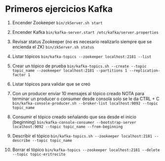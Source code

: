 # Primeros ejercicios Kafka

1. Encender Zookeeper
   ```bin/zkServer.sh start```

2. Encender Kafka
   ```bin/kafka-server.start /etc/kafka/server.properties```

3. Revisar status Zookeeper (no es necesario realizarlo siempre que se encienda el ZK)
   ```bin/zkServer.sh status```

4. Listar tópicos
   ```bin/kafka-topics --zookeeper localhost:2181 --list```

5. Crear un tópico de prueba
   ```bin/kafka-topics.sh --create --topic topic_name --zookeeper localhost:2181 --partitions 1 --replication-factor 1```

6. Listar tópicos para validar que se creó 

7. Con un producer enviar 10 mensajes al tópico creado
   NOTA para terminar un producer o consumer desde consola solo se le da CTRL + C
   ```bin/kafka-console-producer.sh --broker-list localhost:9092 --topic topic_name```

8. Consumir el tópico creado señalando que sea desde el inicio (beginning)
   ```bin/kafka-console-consumer --bootstrap-server localhost:9092 --topic topic_name --from-beginning```

9. Describir el tópico
   ```bin/kafka-topics.sh --zookeeper localhost:2181 --describe --topic topic_name```

10. Borrar el tópico
    ```bin/kafka-topics --zookeeper localhost:2181 --delete --topic topic-eritrocito```

